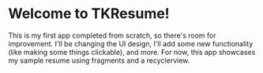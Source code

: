 # Welcome to TKResume!
This is my first app completed from scratch, so there's room for improvement.
I'll be changing the UI design, I'll add some new functionality (like making some things clickable), and more.
For now, this app showcases my sample resume using fragments and a recyclerview.
